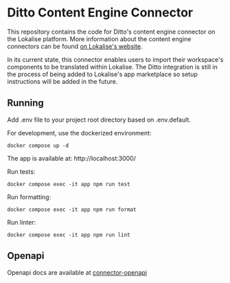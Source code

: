 # Ditto Content Engine Connector

This repository contains the code for Ditto's content engine connector on the Lokalise platform. More information about the content engine connectors can be found [on Lokalise's website](https://developers.lokalise.com/docs/lokalise-engines#content-engine).

In its current state, this connector enables users to import their workspace's components to be translated within Lokalise. The Ditto integration is still in the process of being added to Lokalise's app marketplace so setup instructions will be added in the future.

## Running

Add .env file to your project root directory based on .env.default.

For development, use the dockerized environment:

`docker compose up -d`

The app is available at: http://localhost:3000/

Run tests:

`docker compose exec -it app npm run test`

Run formatting:

`docker compose exec -it app npm run format`

Run linter:

`docker compose exec -it app npm run lint`

## Openapi

Openapi docs are available at [connector-openapi](https://github.com/lokalise/connector-openapi/blob/master/postman/schemas/schema.yaml)
